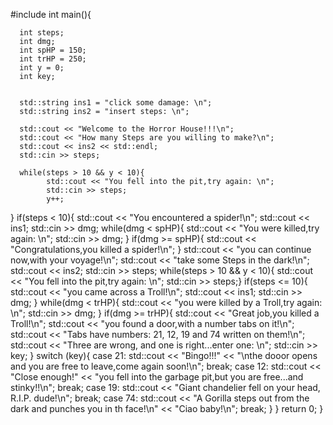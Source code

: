#include <iostream>
int main(){

      int steps;
      int dmg;
      int spHP = 150;
      int trHP = 250;
      int y = 0;
      int key;
 
    
      std::string ins1 = "click some damage: \n";
      std::string ins2 = "insert steps: \n";
      
      std::cout << "Welcome to the Horror House!!!\n";
      std::cout << "How many Steps are you willing to make?\n";
      std::cout << ins2 << std::endl;
      std::cin >> steps;

      while(steps > 10 && y < 10){
            std::cout << "You fell into the pit,try again: \n";
            std::cin >> steps;
            y++;
 }
 if(steps < 10){
                  std::cout << "You encountered a spider!\n";
                  std::cout << ins1;
                  std::cin >> dmg;
            while(dmg < spHP){
                  std::cout << "You were killed,try again: \n";
                  std::cin >> dmg;
            }
            if(dmg >= spHP){
                  std::cout << "Congratulations,you killed a spider!\n";
            }
            std::cout << "you can continue now,with your voyage!\n";
            std::cout << "take some Steps in the dark!\n";
            std::cout << ins2;
            std::cin >> steps;
            while(steps > 10 && y < 10){
            std::cout << "You fell into the pit,try again: \n";
            std::cin >> steps;}
            if(steps <= 10){
                  std::cout << "you came across a Troll!\n";
                  std::cout << ins1;
                  std::cin >> dmg;
            }
            while(dmg < trHP){
                  std::cout << "you were killed by a Troll,try again: \n";
                  std::cin >> dmg;
            }
            if(dmg >= trHP){
                  std::cout << "Great job,you killed a Troll!\n";
                  std::cout << "you found a door,with a number tabs on it!\n";
                  std::cout << "Tabs have numbers: 21, 12, 19 and 74 written on them!\n";
                  std::cout << "Three are wrong, and one is right...enter one: \n";
                  std::cin >> key;
            }
            switch (key){
                  case 21:
                  std::cout << "Bingo!!!" << "\nthe dooor opens and you are free to leave,come again soon!\n";
                  break;
                  case 12:
                  std::cout << "Close enough!" << "you fell into the garbage pit,but you are free...and stinky!!\n";
                  break;
                  case 19:
                  std::cout << "Giant chandelier fell on your head, R.I.P. dude!\n";
                  break;
                  case 74:
                  std::cout << "A Gorilla steps out from the dark and punches you in th face!\n" << "Ciao baby!\n";
                  break;
            }
            }
return 0;
}
